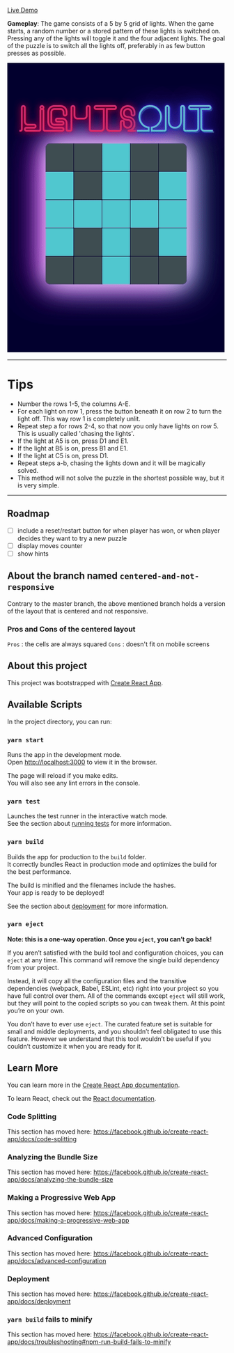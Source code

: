 [Live Demo](https://pedantic-stonebraker-c10870.netlify.app/)

**Gameplay**: The game consists of a 5 by 5 grid of lights. When the game starts, a random number or a stored pattern of these lights is switched on. Pressing any of the lights will toggle it and the four adjacent lights. The goal of the puzzle is to switch all the lights off, preferably in as few button presses as possible.

![Lights Out Game](public/images/lights-out-demo.gif)

---

# Tips

- Number the rows 1-5, the columns A-E.
- For each light on row 1, press the button beneath it on row 2 to turn the light off. This way row 1 is completely unlit.
- Repeat step a for rows 2-4, so that now you only have lights on row 5. This is usually called 'chasing the lights'.
- If the light at A5 is on, press D1 and E1.
- If the light at B5 is on, press B1 and E1.
- If the light at C5 is on, press D1.
- Repeat steps a-b, chasing the lights down and it will be magically solved.
- This method will not solve the puzzle in the shortest possible way, but it is very simple.

---

## Roadmap

- [ ] include a reset/restart button for when player has won, or when player decides they want to try a new puzzle
- [ ] display moves counter
- [ ] show hints

## About the branch named `centered-and-not-responsive`

Contrary to the master branch, the above mentioned branch holds a version of the layout that is centered and not responsive.

### Pros and Cons of the centered layout

`Pros` : the cells are always squared
`Cons` : doesn't fit on mobile screens

## About this project

This project was bootstrapped with [Create React App](https://github.com/facebook/create-react-app).

## Available Scripts

In the project directory, you can run:

### `yarn start`

Runs the app in the development mode.<br />
Open [http://localhost:3000](http://localhost:3000) to view it in the browser.

The page will reload if you make edits.<br />
You will also see any lint errors in the console.

### `yarn test`

Launches the test runner in the interactive watch mode.<br />
See the section about [running tests](https://facebook.github.io/create-react-app/docs/running-tests) for more information.

### `yarn build`

Builds the app for production to the `build` folder.<br />
It correctly bundles React in production mode and optimizes the build for the best performance.

The build is minified and the filenames include the hashes.<br />
Your app is ready to be deployed!

See the section about [deployment](https://facebook.github.io/create-react-app/docs/deployment) for more information.

### `yarn eject`

**Note: this is a one-way operation. Once you `eject`, you can’t go back!**

If you aren’t satisfied with the build tool and configuration choices, you can `eject` at any time. This command will remove the single build dependency from your project.

Instead, it will copy all the configuration files and the transitive dependencies (webpack, Babel, ESLint, etc) right into your project so you have full control over them. All of the commands except `eject` will still work, but they will point to the copied scripts so you can tweak them. At this point you’re on your own.

You don’t have to ever use `eject`. The curated feature set is suitable for small and middle deployments, and you shouldn’t feel obligated to use this feature. However we understand that this tool wouldn’t be useful if you couldn’t customize it when you are ready for it.

## Learn More

You can learn more in the [Create React App documentation](https://facebook.github.io/create-react-app/docs/getting-started).

To learn React, check out the [React documentation](https://reactjs.org/).

### Code Splitting

This section has moved here: https://facebook.github.io/create-react-app/docs/code-splitting

### Analyzing the Bundle Size

This section has moved here: https://facebook.github.io/create-react-app/docs/analyzing-the-bundle-size

### Making a Progressive Web App

This section has moved here: https://facebook.github.io/create-react-app/docs/making-a-progressive-web-app

### Advanced Configuration

This section has moved here: https://facebook.github.io/create-react-app/docs/advanced-configuration

### Deployment

This section has moved here: https://facebook.github.io/create-react-app/docs/deployment

### `yarn build` fails to minify

This section has moved here: https://facebook.github.io/create-react-app/docs/troubleshooting#npm-run-build-fails-to-minify
